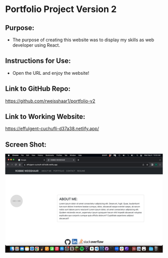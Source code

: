 # Portfolio Project Version 2

## Purpose:
- The purpose of creating this website was to display my skills as web developer using React. 

## Instructions for Use:
- Open the URL and enjoy the website!

## Link to GitHub Repo:
https://github.com/rweisshaar1/portfolio-v2

## Link to Working Website:
https://effulgent-cuchufli-d37a38.netlify.app/

## Screen Shot:
<img src='./public/images/screen-shot.png'>

